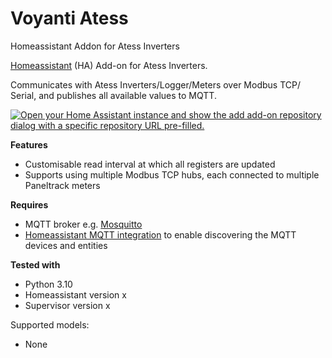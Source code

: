 # Voyanti Atess
Homeassistant Addon for Atess Inverters

[Homeassistant](https://www.home-assistant.io/) (HA) Add-on for Atess Inverters.

Communicates with Atess Inverters/Logger/Meters over Modbus TCP/ Serial, and publishes all available values to MQTT.

[![Open your Home Assistant instance and show the add add-on repository dialog with a specific repository URL pre-filled.](https://my.home-assistant.io/badges/supervisor_add_addon_repository.svg)](https://my.home-assistant.io/redirect/supervisor_add_addon_repository/?repository_url=https://github.com/Voyanti/ha-modbus-addons)

**Features**

- Customisable read interval at which all registers are updated
- Supports using multiple Modbus TCP hubs, each connected to multiple Paneltrack meters

**Requires**

- MQTT broker e.g. [Mosquitto](https://github.com/home-assistant/addons/blob/master/mosquitto/DOCS.md)
- [Homeassistant MQTT integration](https://www.home-assistant.io/integrations/mqtt/) to enable discovering the MQTT devices and entities

**Tested with**

- Python 3.10
- Homeassistant version x
- Supervisor version x

Supported models:
- None

<!-- ![Supports aarch64 Architecture][aarch64-shield]
![Supports amd64 Architecture][amd64-shield]
![Supports armhf Architecture][armhf-shield]
![Supports armv7 Architecture][armv7-shield]
![Supports i386 Architecture][i386-shield] -->
